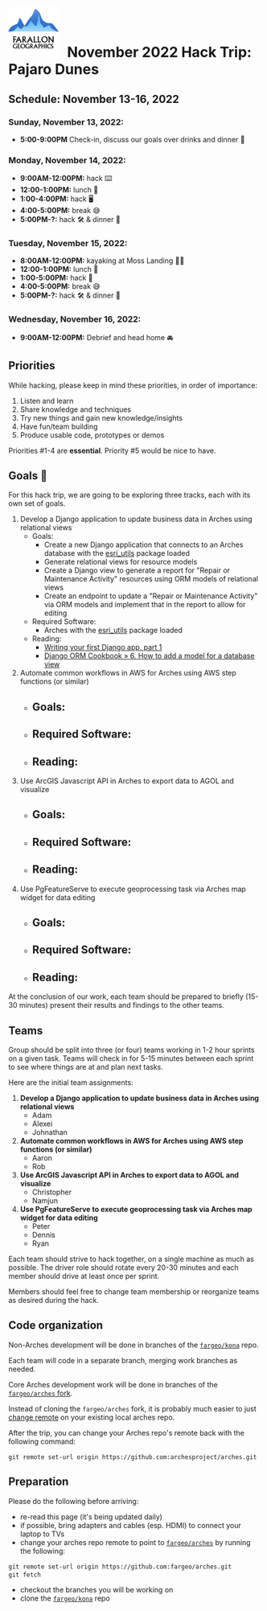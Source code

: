 # <img src="img/fargeo.png" style="width: 100px; margin-right:10px;"/> November 2022 Hack Trip: Pajaro Dunes

## Schedule: November 13-16, 2022

### Sunday, November 13, 2022:
- **5:00-9:00PM** Check-in, discuss our goals over drinks and dinner 🍺

### Monday, November 14, 2022:
- **9:00AM-12:00PM:** hack ⌨️
- **12:00-1:00PM:** lunch 🍴
- **1:00-4:00PM:** hack 🖥
- **4:00-5:00PM:** break 😅
- **5:00PM-?:** hack 🛠 & dinner 🍴

### Tuesday, November 15, 2022:
- **8:00AM-12:00PM:** kayaking at Moss Landing 🚣‍♀️
- **12:00-1:00PM:** lunch 🍴
- **1:00-5:00PM:** hack 📱
- **4:00-5:00PM:** break 😅
- **5:00PM-?:** hack 🛠 & dinner 🍴

### Wednesday, November 16, 2022:
- **9:00AM-12:00PM:** Debrief and head home 🚘

## Priorities

While hacking, please keep in mind these priorities, in order of importance:

1. Listen and learn
2. Share knowledge and techniques
3. Try new things and gain new knowledge/insights
4. Have fun/team building
5. Produce usable code, prototypes or demos

Priorities #1-4 are **essential**.  Priority #5 would be nice to have.

## Goals 💯

For this hack trip, we are going to be exploring three tracks, each with its own set of goals.
1. Develop a Django application to update business data in Arches using relational views
    - Goals:
        - Create a new Django application that connects to an Arches database with the [esri_utils](https://github.com/fargeo/esri_utils) package loaded
        - Generate relational views for resource models
        - Create a Django view to generate a report for "Repair or Maintenance Activity" resources using ORM models of relational views
        - Create an endpoint to update a "Repair or Maintenance Activity" via ORM models and implement that in the report to allow for editing
    - Required Software:
        - Arches with the [esri_utils](https://github.com/fargeo/esri_utils) package loaded
    - Reading:
        - [Writing your first Django app, part 1](https://docs.djangoproject.com/en/3.2/intro/tutorial01/)
        - [Django ORM Cookbook » 6. How to add a model for a database view](https://books.agiliq.com/projects/django-orm-cookbook/en/latest/database_view.html)
1. Automate common workflows in AWS for Arches using AWS step functions (or similar)
    - Goals:
        - 
    - Required Software:
        - 
    - Reading:
        - 
1. Use ArcGIS Javascript API in Arches to export data to AGOL and visualize
    - Goals:
        - 
    - Required Software:
        - 
    - Reading:
        - 
1. Use PgFeatureServe to execute geoprocessing task via Arches map widget for data editing
    - Goals:
        - 
    - Required Software:
        - 
    - Reading:
        - 

At the conclusion of our work, each team should be prepared to briefly (15-30 minutes) present their results and findings to the other teams.

## Teams

Group should be split into three (or four) teams working in 1-2 hour sprints on a given task. Teams will check in for 5-15 minutes between each sprint to see where things are at and plan next tasks.

Here are the initial team assignments:

1. **Develop a Django application to update business data in Arches using relational views**
    - Adam
    - Alexei
    - Johnathan
2. **Automate common workflows in AWS for Arches using AWS step functions (or similar)**
    - Aaron
    - Rob
3. **Use ArcGIS Javascript API in Arches to export data to AGOL and visualize**
    - Christopher
    - Namjun
4. **Use PgFeatureServe to execute geoprocessing task via Arches map widget for data editing**
    - Peter
    - Dennis
    - Ryan

Each team should strive to hack together, on a single machine as much as possible.  The driver role should rotate every 20-30 minutes and each member should drive at least once per sprint.

Members should feel free to change team membership or reorganize teams as desired during the hack.

## Code organization
Non-Arches development will be done in branches of the [`fargeo/kona`](https://github.com/fargeo/kona) repo.

Each team will code in a separate branch, merging work branches as needed.

Core Arches development work will be done in branches of the [`fargeo/arches` fork](https://github.com/fargeo/arches).

Instead of cloning the `fargeo/arches` fork, it is probably much easier to just [change remote](#preparation) on your existing local arches repo.

After the trip, you can change your Arches repo's remote back with the following command:
```
git remote set-url origin https://github.com:archesproject/arches.git
```

## Preparation

Please do the following before arriving:

- re-read this page (it's being updated daily)
- if possible, bring adapters and cables (esp. HDMI) to connect your laptop to TVs
- change your arches repo remote to point to [`fargeo/arches`](https://github.com/fargeo/arches) by running the following:
```
git remote set-url origin https://github.com:fargeo/arches.git
git fetch
```
- checkout the branches you will be working on
- clone the [`fargeo/kona`](https://github.com/fargeo/kona) repo
